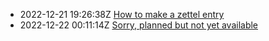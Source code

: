 * 2022-12-21 19:26:38Z [How to make a zettel entry](../1)
* 2022-12-22 00:11:14Z [Sorry, planned but not yet available](../0)
